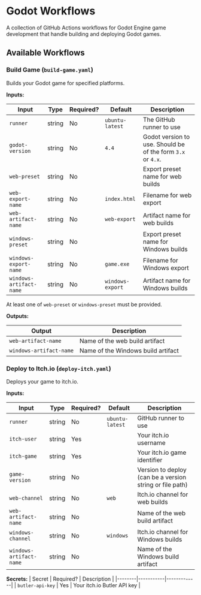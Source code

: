 # Godot Workflows

A collection of GitHub Actions workflows for Godot Engine game development that handle building and deploying Godot games.

## Available Workflows

### Build Game (`build-game.yaml`)

Builds your Godot game for specified platforms.

**Inputs:**

| Input | Type | Required? | Default | Description |
|-------|------|----------|---------|-------------|
| `runner` | string | No | `ubuntu-latest` | The GitHub runner to use |
| `godot-version` | string | No | `4.4` | Godot version to use. Should be of the form `3.x` or `4.x`. |
| `web-preset` | string | No | | Export preset name for web builds |
| `web-export-name` | string | No | `index.html` | Filename for web export |
| `web-artifact-name` | string | No | `web-export` | Artifact name for web builds |
| `windows-preset` | string | No | | Export preset name for Windows builds |
| `windows-export-name` | string | No | `game.exe` | Filename for Windows export |
| `windows-artifact-name` | string | No | `windows-export` | Artifact name for Windows builds |

At least one of `web-preset` or `windows-preset` must be provided.

**Outputs:**

| Output | Description |
|--------|-------------|
| `web-artifact-name` | Name of the web build artifact |
| `windows-artifact-name` | Name of the Windows build artifact |


### Deploy to Itch.io (`deploy-itch.yaml`)

Deploys your game to itch.io.

**Inputs:**

| Input | Type | Required? | Default | Description |
|-------|------|----------|---------|-------------|
| `runner` | string | No | `ubuntu-latest` | GitHub runner to use |
| `itch-user` | string | Yes | | Your itch.io username |
| `itch-game` | string | Yes | | Your itch.io game identifier |
| `game-version` | string | No | | Version to deploy (can be a version string or file path) |
| `web-channel` | string | No | `web` | Itch.io channel for web builds |
| `web-artifact-name` | string | No | | Name of the web build artifact |
| `windows-channel` | string | No | `windows` | Itch.io channel for Windows builds |
| `windows-artifact-name` | string | No | | Name of the Windows build artifact |

**Secrets:**
| Secret | Required? | Description |
|--------|-----------|-------------|
| `butler-api-key` | Yes | Your itch.io Butler API key |
